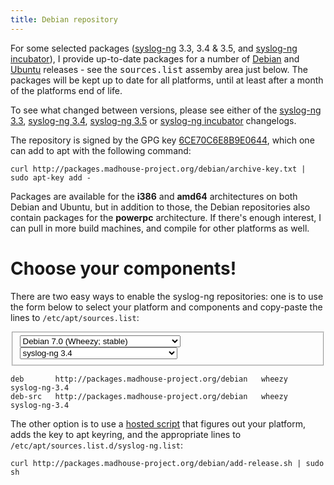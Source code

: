 ```yaml
---
title: Debian repository
---
```


For some selected packages ([syslog-ng][sng] 3.3, 3.4 & 3.5, and
[syslog-ng incubator][sng-incubator]), I provide up-to-date packages
for a number of [Debian][debian] and [Ubuntu][ubuntu] releases - see
the <kbd>sources.list</kbd> assemby area just below. The packages will
be kept up to date for all platforms, until at least after a month of
the platforms end of life.

To see what changed between versions, please see either of the
[syslog-ng 3.3][1], [syslog-ng 3.4][2], [syslog-ng 3.5][3] or
[syslog-ng incubator][4] changelogs.

 [sng]: https://www.balabit.com/network-security/syslog-ng/opensource-logging-system/overview
 [sng-incubator]: https://github.com/balabit/syslog-ng-incubator
 [debian]: http://www.debian.org/
 [ubuntu]: http://www.ubuntu.com/

 [1]: http://git.madhouse-project.org/debian/syslog-ng/plain/debian/changelog?h=packaging/debian/3.3
 [2]: http://git.madhouse-project.org/debian/syslog-ng/plain/debian/changelog?h=packaging/debian/3.4
 [3]: http://git.madhouse-project.org/debian/syslog-ng/plain/debian/changelog?h=packaging/debian/3.5
 [4]: https://github.com/algernon/syslog-ng-incubator/raw/debian/master/debian/changelog

The repository is signed by the GPG key
[6CE70C6E8B9E0644][archive-key], which one can add to apt with the following command:

    curl http://packages.madhouse-project.org/debian/archive-key.txt | sudo apt-key add -

 [archive-key]: http://packages.madhouse-project.org/debian/archive-key.txt

Packages are available for the **i386** and **amd64** architectures on
both Debian and Ubuntu, but in addition to those, the Debian
repositories also contain packages for the **powerpc** architecture.
If there's enough interest, I can pull in more build machines, and
compile for other platforms as well.

# Choose your components!

There are two easy ways to enable the syslog-ng repositories: one is
to use the form below to select your platform and components and
copy-paste the lines to <code>/etc/apt/sources.list</code>:

<form class="form-inline" id="dist-select">
 <fieldset>
  <select class="inline input-xlarge" id="distro-select">
    <optgroup label="Debian">
     <option value="debian-squeeze">Debian 6.0 (Squeeze; oldstable)</option>
     <option value="debian-wheezy" selected>Debian 7.0 (Wheezy; stable)</option>
     <option value="debian-jessie">Debian 8.0 (Jessie; testing)</option>
     <option value="debian-sid">Debian unstable</option>
    </optgroup>
    <optgroup label="Ubuntu">
     <option value="ubuntu-lucid">Ubuntu 10.04 LTS (Lucid Lynx)</option>
     <option value="ubuntu-precise">Ubuntu 12.04 LTS (Precise Pangolin)</option>
     <option value="ubuntu-trusty">Ubuntu 14.04 LTS (Trusty Tahr)</option>
     <option value="ubuntu-utopic">Ubuntu 14.10 (Utopic Unicorn)</option>
    </optgroup>
  </select>
  <select class="inline input-xlarge" id="sng-select">
    <option value="syslog-ng-none">No syslog-ng</option>
    <optgroup label="syslog-ng old stable">
     <option value="syslog-ng-3.3">syslog-ng 3.3</option>
    </optgroup>
    <optgroup label="syslog-ng stable">
     <option value="syslog-ng">Latest syslog-ng stable release (3.4)</option>
     <option value="syslog-ng-3.4" selected>syslog-ng 3.4</option>
    </optgroup>
    <optgroup label="syslog-ng devel">
     <option value="syslog-ng-devel">Latest syslog-ng devel release (3.5)</option>
     <option value="syslog-ng-3.5">syslog-ng 3.5</option>
    </optgroup>
  </select>
 </fieldset>
</form>

    deb       http://packages.madhouse-project.org/debian   wheezy   syslog-ng-3.4
    deb-src   http://packages.madhouse-project.org/debian   wheezy   syslog-ng-3.4


The other option is to use a [hosted script][add-release] that figures
out your platform, adds the key to apt keyring, and the appropriate
lines to <code>/etc/apt/sources.list.d/syslog-ng.list</code>:

    curl http://packages.madhouse-project.org/debian/add-release.sh | sudo sh

 [add-release]: http://packages.madhouse-project.org/debian/add-release.sh

<script src="/assets/asylum/js/sources.list.js" type="text/javascript"></script>

<div id="alert-box" class="alert alert-block alert-danger fade in"
     style="display: none">
</div>
